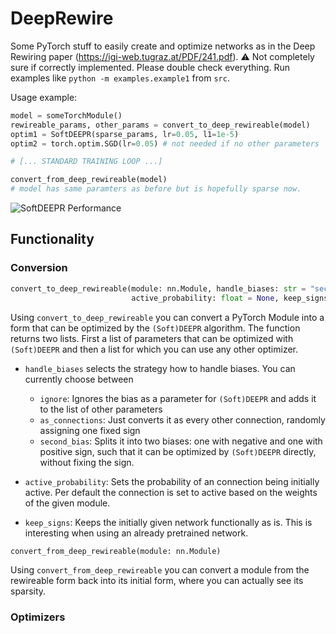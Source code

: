 # DeepRewire
Some PyTorch stuff to easily create and optimize networks as in the Deep Rewiring paper (https://igi-web.tugraz.at/PDF/241.pdf).
⚠️ Not completely sure if correctly implemented. Please double check everything.
Run examples like `python -m examples.example1` from `src`.

Usage example:
```python
model = someTorchModule()
rewireable_params, other_params = convert_to_deep_rewireable(model)
optim1 = SoftDEEPR(sparse_params, lr=0.05, l1=1e-5) 
optim2 = torch.optim.SGD(lr=0.05) # not needed if no other parameters

# [... STANDARD TRAINING LOOP ...]

convert_from_deep_rewireable(model)
# model has same paramters as before but is hopefully sparse now.
```

![SoftDEEPR Performance](https://github.com/LuggiStruggi/DeepRewire/blob/main/images/mnist_softdeepr.svg)


## Functionality

### Conversion

```python
convert_to_deep_rewireable(module: nn.Module, handle_biases: str = "second_bias",
                           active_probability: float = None, keep_signs: bool = False)
```
Using `convert_to_deep_rewireable` you can convert a PyTorch Module into a form that can be optimized by the `(Soft)DEEPR` algorithm.
The function returns two lists. First a list of parameters that can be optimized with `(Soft)DEEPR` and then a list for which you can use any other optimizer.

- `handle_biases` selects the strategy how to handle biases. You can currently choose between
    - `ignore`: Ignores the bias as a parameter for `(Soft)DEEPR` and adds it to the list of other parameters
    - `as_connections`: Just converts it as every other connection, randomly assigning one fixed sign
    - `second_bias`: Splits it into two biases: one with negative and one with positive sign, such that it can be optimized by `(Soft)DEEPR` directly, without fixing the sign.
 
- `active_probability`: Sets the probability of an connection being initially active. Per default the connection is set to active based on the weights of the given module.

- `keep_signs`: Keeps the initially given network functionally as is. This is interesting when using an already pretrained network.

```python
convert_from_deep_rewireable(module: nn.Module)
```
Using `convert_from_deep_rewireable` you can convert a module from the rewireable form back into its initial form, where you can actually see its sparsity.

### Optimizers
